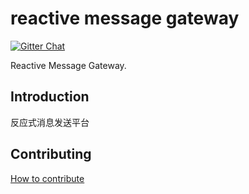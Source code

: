 # reactive message gateway

[![Gitter Chat](https://badges.gitter.im/Join%20Chat.svg)](https://groups.google.com/g/reactive-group)

Reactive Message Gateway.

## Introduction

反应式消息发送平台

## Contributing

[How to contribute](./CONTRIBUTING.md)
